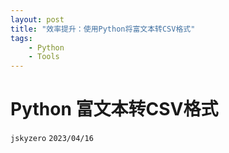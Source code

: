 ```yaml
---
layout: post
title: "效率提升：使用Python将富文本转CSV格式"
tags:
    - Python
    - Tools
---
```



# Python 富文本转CSV格式
`jskyzero` `2023/04/16`
